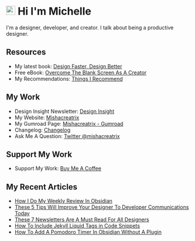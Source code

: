 # <img src="https://media.giphy.com/media/hvRJCLFzcasrR4ia7z/giphy.gif" width="25px"> Hi I'm Michelle


I'm a designer, developer, and creator. I talk about being a productive designer.


## Resources
- My latest book: [Design Faster, Design Better](https://designfaster.netlify.app/)
- Free eBook: [Overcome The Blank Screen As A Creator](https://gum.co/blank-screen)
- My Recommendations: [Things I Recommend](https://www.mishacreatrix.com/recommendations)

## My Work
- Design Insight Newsletter: [Design Insight](https://designinsight.substack.com/)
- My Website: [Mishacreatrix](https://mishacreatrix.com/)
- My Gumroad Page: [Mishacreatrix - Gumroad](https://gumroad.com/mishacreatrix)
- Changelog: [Changelog](https://mishacreatrix-changelog.netlify.app/)
- Ask Me A Question: [Twitter @mishacreatrix](https://twitter.com/MishaCreatrix)

## Support My Work
- Support My Work: [Buy Me A Coffee](https://www.buymeacoffee.com/mishacreatrix)


## My Recent Articles

  * [How I Do My Weekly Review In Obsidian](https://mishacreatrix.com/weekly-review-obsidian)
  * [These 5 Tips Will Improve Your Designer To Developer Communications Today](https://mishacreatrix.com/designer-developer-communications)
  * [These 7 Newsletters Are A Must Read For All Designers](https://mishacreatrix.com/newsletters-for-designers-2022)
  * [How To Include Jekyll Liquid Tags in Code Snippets](https://mishacreatrix.com/jekyll-liquid-tags-code-snippet)
  * [How To Add A Pomodoro Timer In Obsidian Without A Plugin](https://mishacreatrix.com/obsidian-pomodoro-timer)

